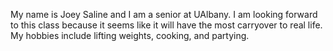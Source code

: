 My name is Joey Saline and I am a senior at UAlbany. I am looking forward to this class because it seems like it will have the most carryover to real life. My hobbies include lifting weights, cooking, and partying.
